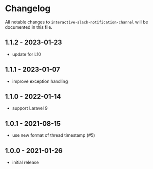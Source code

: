 # Changelog

All notable changes to `interactive-slack-notification-channel` will be documented in this file.

## 1.1.2 - 2023-01-23

- update for L10

## 1.1.1 - 2023-01-07

- improve exception handling

## 1.1.0 - 2022-01-14

- support Laravel 9

## 1.0.1 - 2021-08-15

- use new format of thread timestamp (#5)

## 1.0.0 - 2021-01-26

- initial release

